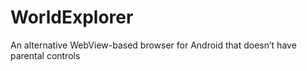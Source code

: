 # WorldExplorer
An alternative WebView-based browser for Android that doesn’t have parental controls
